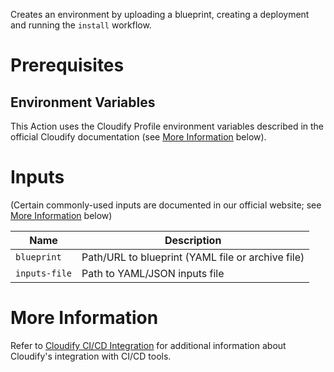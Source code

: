 Creates an environment by uploading a blueprint, creating a deployment and running the `install` workflow.

# Prerequisites

## Environment Variables

This Action uses the Cloudify Profile environment variables described in the official
Cloudify documentation (see [More Information](#more-information) below).

# Inputs

(Certain commonly-used inputs are documented in our official website; see [More Information](#more-information) below)

Name | Description
-----|------------
`blueprint` | Path/URL to blueprint (YAML file or archive file)
`inputs-file` | Path to YAML/JSON inputs file

# More Information

Refer to [Cloudify CI/CD Integration](https://docs.cloudify.co/latest/working_with/integration/) for additional information about
Cloudify's integration with CI/CD tools.
